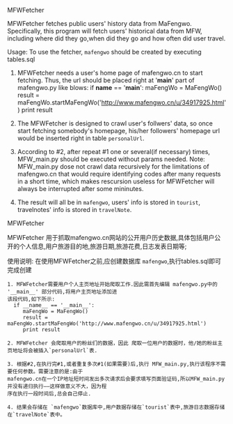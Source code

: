 MFWFetcher

MFWFetcher fetches public users' history data from MaFengwo.
Specifically, this program will fetch users' historical data from MFW, including where did they go,when did they go and how often did user travel.

Usage:
   To use the fetcher, `mafengwo` should be created by executing tables.sql
   
   1. MFWFetcher needs a user's home page of mafengwo.cn to start fetching. Thus, the url should be placed right at '__main__' part of mafengwo.py like blows:
      if __name__ == '__main__':
         maFengWo = MaFengWo()
         result = maFengWo.startMaFengWo('http://www.mafengwo.cn/u/34917925.html')
         print result
  
   2. The MFWFetcher is designed to crawl user's follwers' data, so once start fetching somebody's homepage, his/her followers' homepage url would be inserted right in table `personalUrl`. 
   3. According to #2, after repeat #1 one or several(if necessary) times, MFW_main.py should be executed without params needed. Note: MFW_main.py dose not crawl data recursively for the limitations of mafengwo.cn that would require identifying codes after many requests in a short time, which makes rescursion useless for MFWFetcher will always be interrupted after some mininutes.

   4. The result will all be in `mafengwo`, users' info is stored in `tourist`, travelnotes' info is stored in `travelNote`.

MFWFetcher

MFWFetcher 用于抓取mafengwo.cn网站的公开用户历史数据,具体包括用户公开的个人信息,用户旅游目的地,旅游日期,旅游花费,日志发表日期等;

使用说明:
    在使用MFWFetcher之前,应创建数据库 `mafengwo`,执行tables.sql即可完成创建
    
    1. MFWFetcher需要用户个人主页地址开始爬取工作.因此需首先编辑 mafengwo.py中的 '__main__' 部分代码,将用户主页地址添加进
    该段代码,如下所示:
      if __name__ == '__main__':
         maFengWo = MaFengWo()
         result = maFengWo.startMaFengWo('http://www.mafengwo.cn/u/34917925.html')
         print result
         
    2. MFWFetcher 会爬取用户的粉丝们的数据，因此 爬取一位用户的数据时，他/她的粉丝主页地址将会被插入`personalUrl`表.
    
    3. 根据#2,在执行完#1,或者重复多次#1(如果需要)后,执行 MFW_main.py,执行该程序不需要任何参数。需要注意的是:由于
    mafengwo.cn在一个IP地址短时间发出多次请求后会要求填写页面验证码,所以MFW_main.py并没有递归执行——这样做意义不大，因为程
    序在执行一段时间后,总会自己停止.
    
    4. 结果会存储在 `mafengwo`数据库中,用户数据存储在`tourist`表中,旅游日志数据存储在`travelNote`表中。
